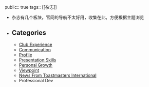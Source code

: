 public:: true
tags:: [[杂志]]

- 杂志有几个板块，官网的导航不太好用，收集在此，方便根据主题浏览
- ## Categories
	- [Club Experience](https://www.toastmasters.org/magazine/listing/category/Club%20Experience)
	- [Communication](https://www.toastmasters.org/magazine/listing/category/Communication)
	- [Profile](https://www.toastmasters.org/magazine/listing/category/Profile)
	- [Presentation Skills](https://www.toastmasters.org/magazine/listing/category/Presentation%20Skills)
	- [Personal Growth](https://www.toastmasters.org/magazine/listing/category/Personal%20Growth)
	- [Viewpoint](https://www.toastmasters.org/magazine/listing/category/Viewpoint)
	- [News From Toastmasters International](https://www.toastmasters.org/magazine/listing/category/News%20from%20Toastmasters%20International)
	- Professional Dev